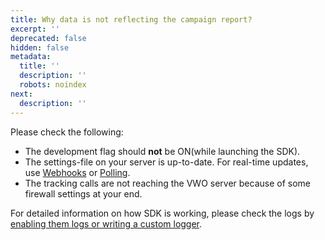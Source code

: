 ```yaml
---
title: Why data is not reflecting the campaign report?
excerpt: ''
deprecated: false
hidden: false
metadata:
  title: ''
  description: ''
  robots: noindex
next:
  description: ''
---
```

Please check the following:

* The development flag should **not** be ON(while launching the SDK).
* The settings-file on your server is up-to-date. For real-time updates, use [Webhooks](https://developers.vwo.com/reference#fullstack-configure-webhooks) or [Polling](https://developers.vwo.com/reference#fullstack-configure-polling).  
* The tracking calls are not reaching the VWO server because of some firewall settings at your end. 

For detailed information on how SDK is working, please check the logs by [enabling them logs or writing a custom logger](https://developers.vwo.com/reference#fullstack-sdk-customization-configure-the-logger).
